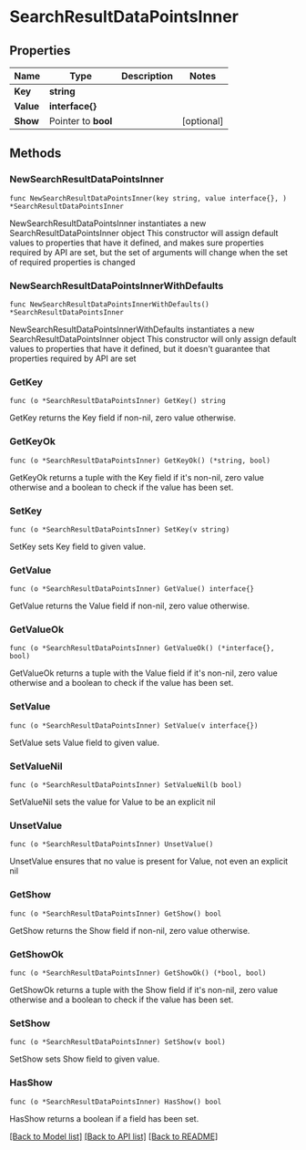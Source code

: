 # SearchResultDataPointsInner

## Properties

Name | Type | Description | Notes
------------ | ------------- | ------------- | -------------
**Key** | **string** |  | 
**Value** | **interface{}** |  | 
**Show** | Pointer to **bool** |  | [optional] 

## Methods

### NewSearchResultDataPointsInner

`func NewSearchResultDataPointsInner(key string, value interface{}, ) *SearchResultDataPointsInner`

NewSearchResultDataPointsInner instantiates a new SearchResultDataPointsInner object
This constructor will assign default values to properties that have it defined,
and makes sure properties required by API are set, but the set of arguments
will change when the set of required properties is changed

### NewSearchResultDataPointsInnerWithDefaults

`func NewSearchResultDataPointsInnerWithDefaults() *SearchResultDataPointsInner`

NewSearchResultDataPointsInnerWithDefaults instantiates a new SearchResultDataPointsInner object
This constructor will only assign default values to properties that have it defined,
but it doesn't guarantee that properties required by API are set

### GetKey

`func (o *SearchResultDataPointsInner) GetKey() string`

GetKey returns the Key field if non-nil, zero value otherwise.

### GetKeyOk

`func (o *SearchResultDataPointsInner) GetKeyOk() (*string, bool)`

GetKeyOk returns a tuple with the Key field if it's non-nil, zero value otherwise
and a boolean to check if the value has been set.

### SetKey

`func (o *SearchResultDataPointsInner) SetKey(v string)`

SetKey sets Key field to given value.


### GetValue

`func (o *SearchResultDataPointsInner) GetValue() interface{}`

GetValue returns the Value field if non-nil, zero value otherwise.

### GetValueOk

`func (o *SearchResultDataPointsInner) GetValueOk() (*interface{}, bool)`

GetValueOk returns a tuple with the Value field if it's non-nil, zero value otherwise
and a boolean to check if the value has been set.

### SetValue

`func (o *SearchResultDataPointsInner) SetValue(v interface{})`

SetValue sets Value field to given value.


### SetValueNil

`func (o *SearchResultDataPointsInner) SetValueNil(b bool)`

 SetValueNil sets the value for Value to be an explicit nil

### UnsetValue
`func (o *SearchResultDataPointsInner) UnsetValue()`

UnsetValue ensures that no value is present for Value, not even an explicit nil
### GetShow

`func (o *SearchResultDataPointsInner) GetShow() bool`

GetShow returns the Show field if non-nil, zero value otherwise.

### GetShowOk

`func (o *SearchResultDataPointsInner) GetShowOk() (*bool, bool)`

GetShowOk returns a tuple with the Show field if it's non-nil, zero value otherwise
and a boolean to check if the value has been set.

### SetShow

`func (o *SearchResultDataPointsInner) SetShow(v bool)`

SetShow sets Show field to given value.

### HasShow

`func (o *SearchResultDataPointsInner) HasShow() bool`

HasShow returns a boolean if a field has been set.


[[Back to Model list]](../README.md#documentation-for-models) [[Back to API list]](../README.md#documentation-for-api-endpoints) [[Back to README]](../README.md)


